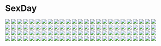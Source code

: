 # SexDay
![](https://konachan.com/image/7c965ed3bd3c73dc3c15a19cc4dd198d/Konachan.com%20-%2031493%20ass%20blonde_hair%20blue_eyes%20blush%20favorite%20game_cg%20happy_margaret%21%20kokonoka%20panties%20red_hair%20rindou_saki%20school_uniform%20striped_panties%20underwear.jpg)
![](https://konachan.com/image/5e1e2c5f28065bc64805c46a065ff8f3/Konachan.com%20-%20136667%20bow%20brown_hair%20building%20camera%20city%20dress%20hat%20liduke%20original%20school_uniform%20skirt.jpg)
![](https://konachan.com/image/210f3b09585366c675ce9daa53adfbf8/Konachan.com%20-%2068005%20black_hair%20dress%20green_eyes%20green_hair%20hakurei_reimu%20japanese_clothes%20kagiyama_hina%20miko%20red_eyes%20ribbons%20touhou.jpg)
![](https://konachan.com/image/a484e32abd24bd1b6614c8223b59e50e/Konachan.com%20-%20179317%20ass%20blush%20demon%20garter_belt%20nopan%20orange_eyes%20original%20pink_hair%20tail%20tatami_to_hinoki%20thighhighs%20twintails%20wings.jpg)
![](https://konachan.com/image/63a96e29a3876677d61952aa8a743733/Konachan.com%20-%20165328%20kamin%20original%20short_hair.jpg)
![](https://konachan.com/image/4b36aa14bb31fd7d703351fbb0116ded/Konachan.com%20-%20271497%20ass%20bed%20blue_hair%20blush%20flat_chest%20hinanawi_tenshi%20ibuki_notsu%20long_hair%20nipples%20panties%20red_eyes%20skirt%20topless%20touhou%20underwear.jpg)
![](https://konachan.com/image/9bc9879bb3c275e56bdc6979519286c1/Konachan.com%20-%20226734%20clouds%20dzun%20forest%20landscape%20nobody%20scenic%20sky%20tree.jpg)
![](https://konachan.com/image/b4fd123120ebf780e65c475dd15c0a16/Konachan.com%20-%20258586%20animal%20anthropomorphism%20azur_lane%20blush%20bow%20dress%20horse%20long_hair%20mikoillust%20purple_eyes%20purple_hair%20thighhighs%20unicorn%20unicorn_%28azur_lane%29.jpg)
![](https://konachan.com/jpeg/23248c3444900e5c690c615da5d8c08d/Konachan.com%20-%20102252%20beach%20bikini%20brown_eyes%20clouds%20cube%20game_cg%20gray_hair%20kanekiyo_miwa%20long_hair%20male%20natsu_no_ame%20shinooka_misa%20sky%20swimsuit.jpg)
![](https://konachan.com/jpeg/e63a87366895ef4b0e088082b0b7f1ff/Konachan.com%20-%20165013%20hatsune_miku%20miku_append%20vocaloid.jpg)
![](https://konachan.com/image/44e7fa87882d4ba9a025b09cc101602a/Konachan.com%20-%2083422%20gyakuten_saiban%20phoenix_wright%20tagme.jpg)
![](https://konachan.com/jpeg/ae928218bbfbf74d659f8af843f0abe9/Konachan.com%20-%209150%20.hack__%20.hack__g.u.%20.hack__link%20.hack__roots%20kite_of_the_azure_flame%20tri-edge.jpg)
![](https://konachan.com/jpeg/633739a242f1cc2716ec1c6b98a42927/Konachan.com%20-%2090550%20bed%20blue_hair%20blush%20bra%20charlotte_vaasa%20game_cg%20journey%20nanairo_kouro%20naruse_mamoru%20navel%20panties%20purple_eyes%20short_hair%20thighhighs%20underwear%20wet.jpg)
![](https://konachan.com/jpeg/b366bb3326d4c86edf19a1afaf95f373/Konachan.com%20-%20289370%20blush%20breasts%20brown_eyes%20brown_hair%20nipples%20no_bra%20original%20panties%20panty_pull%20piripun%20shirt_lift%20short_hair%20skirt%20skirt_lift%20underwear.jpg)
![](https://konachan.com/jpeg/2f5c1391c92c4619e3573e0904e9237f/Konachan.com%20-%20292587%20animal%20bingdu_3927%20dress%20glasses%20goth-loli%20headdress%20lolita_fashion%20long_hair%20original%20purple_eyes%20purple_hair%20wolf.jpg)
![](https://konachan.com/jpeg/33cd07e646665fb768e95ff811a59e96/Konachan.com%20-%20187610%20anus%20ass%20bondage%20breasts%20elbow_gloves%20erondo%20game_cg%20gloves%20honjou_masato%20koinaka%20kudou_mai%20nipples%20purple_hair%20pussy%20thighhighs%20uncensored.jpg)
![](https://konachan.com/image/d1b1ace899537f748b5f5fa5b1067f61/Konachan.com%20-%20217762%20ayase_eri%20azuko_%28ampenm%29%20bikini%20group%20hoshizora_rin%20koizumi_hanayo%20minami_kotori%20nishikino_maki%20sonoda_umi%20swimsuit%20toujou_nozomi%20yazawa_nico.jpg)
![](https://konachan.com/image/ffc897850bc4fe2ea11d6b9e82ed06f4/Konachan.com%20-%2078364%20gumi%20macco%20vocaloid.jpg)
![](https://konachan.com/jpeg/e5c5ca98a364591ac27edd08f7146191/Konachan.com%20-%20210730%20aqua_eyes%20blonde_hair%20boots%20breasts%20cleavage%20gen_%28whiteline%29%20open_shirt%20original%20ponytail%20thighhighs%20water%20zettai_ryouiki.jpg)
![](https://konachan.com/image/ee0c40e50dd318f61b6b8f21e19dc1d3/Konachan.com%20-%20282122%20as109%20bakemonogatari%20blue_eyes%20breasts%20cleavage%20feathers%20jpeg_artifacts%20long_hair%20monogatari_%28series%29%20navel%20necklace%20nude%20purple_hair%20thighhighs.jpg)
![](https://konachan.com/image/a7b1de8de1414d123a3a48d66e0ab46a/Konachan.com%20-%20113659%20bow%20brown_eyes%20brown_hair%20headphones%20long_hair%20mirre%20night%20original%20school_uniform%20sky%20vocaloid.jpg)
![](https://konachan.com/image/3118d359503f936bc5cd3d10bf7a4f1a/Konachan.com%20-%2058345%20hatsune_miku%20saihate_%28vocaloid%29%20shinobu_%28artist%29%20vocaloid.jpg)
![](https://konachan.com/jpeg/f2e0e0f99ecef485177cd9b5596b0b43/Konachan.com%20-%20224619%20anthropomorphism%20cut_%28bu-kunn%29%20group%20hibiki_%28kancolle%29%20ikazuchi_%28kancolle%29%20inazuma_%28kancolle%29%20kantai_collection%20pantyhose%20school_uniform%20thighhighs.jpg)
![](https://konachan.com/image/8cd0660220afad5d63c27c2617961e37/Konachan.com%20-%20194093%20breasts%20calendar%20cleavage%20elsword%20green_hair%20kirara0831%20long_hair%20no_bra%20pointed_ears%20rena_%28elsword%29.jpg)
![](https://konachan.com/image/47aee45f0837c2117745ca6236e4d1a4/Konachan.com%20-%20254211%20blush%20brown_hair%20idolmaster%20idolmaster_cinderella_girls%20kamiya_nao%20long_hair%20pantyhose%20sakaki_imasato%20shorts.jpg)
![](https://konachan.com/jpeg/907e658892d34c6b60ffad2888a10f0a/Konachan.com%20-%20138442%20bed%20blush%20breasts%20collar%20game_cg%20glasses%20green_eyes%20long_hair%20nipples%20no_bra%20open_shirt%20panties%20pantyhose%20purple_hair%20skyfish%20underwear.jpg)
![](https://konachan.com/image/2aa2df3adbf73167056a8ad8621869c0/Konachan.com%20-%2093970%20armored_core%20bike_shorts%20bra%20coca_cola%20headphones%20kawashiro_nitori%20kurione_%28zassou%29%20mecha%20shorts%20touhou%20underwear.jpg)
![](https://konachan.com/image/b12e85c974e18508cfb982b9feb82279/Konachan.com%20-%2085675%20blonde_hair%20blue_eyes%20haruno_%28macoro%29%20kamikita_komari%20kneehighs%20little_busters%21%20loli%20ribbons%20school_uniform%20short_hair%20skirt%20stars.jpg)
![](https://konachan.com/image/1a89acd28dc379b5cc3cb2bb3d6f5975/Konachan.com%20-%2029968%20artoria_pendragon_%28all%29%20fate_%28series%29%20fate_stay_night%20illyasviel_von_einzbern%20saber%20tohsaka_rin.jpg)
![](https://konachan.com/image/ebecb48c1329a055cd611432dbe34cd9/Konachan.com%20-%20183817%202girls%20airfield_hime%20anthropomorphism%20battleship_hime%20black_hair%20headphones%20horns%20infukun%20kantai_collection%20red_eyes%20school_uniform%20skirt%20white_hair.jpg)
![](https://konachan.com/jpeg/0a35bb27157bd8b4e8c91a7eca626b4d/Konachan.com%20-%2066990%20all_male%20baka_to_test_to_shoukanjuu%20kinoshita_hideyoshi%20male%20transparent%20trap%20vector.jpg)
![](https://konachan.com/image/f8f487329608966735862ae04fbe9187/Konachan.com%20-%20126891%20headphones%20ko-ran%20original.jpg)
![](https://konachan.com/image/aa16edcb4fcd6e995a6e56dc720f7051/Konachan.com%20-%2094370%20black_hair%20leaves%20long_hair%20original%20pantyhose%20scarf%20skirt%20torigoe_takumi%20train%20tree.jpg)
![](https://konachan.com/image/4131f4f7567c2c92c18596a0a35aff4b/Konachan.com%20-%2067600%20all_male%20caffein%20male%20namine_ritsu%20trap%20utau.jpg)
![](https://konachan.com/jpeg/0024204bd326f17ddb8627358c4376d1/Konachan.com%20-%20118035%20headphones%20kagamine_rin%20vocaloid%20white.jpg)
![](https://konachan.com/jpeg/d3842e9d0028d347d8711bf416cfbf66/Konachan.com%20-%20238673%20anus%20blush%20bra%20breasts%20censored%20game_cg%20garter_belt%20green_eyes%20guilty%20headband%20long_hair%20nipples%20panty_pull%20purple_hair%20pussy%20underwear%20vibrator%20wet.jpg)
![](https://konachan.com/image/bffb7542adc3f84cc787ea08ef184087/Konachan.com%20-%20129744%20amatsuki_hotaru%20animal%20blonde_hair%20bow%20brown_eyes%20cat%20futaba_anzu%20hat%20idolmaster%20idolmaster_cinderella_girls%20microphone%20thighhighs%20twintails%20white.jpg)
![](https://konachan.com/image/9133525b65f6b4e7763ddae3c05c5545/Konachan.com%20-%2071752%20all_male%20couch%20gokudera_hayato%20jpeg_artifacts%20katekyou_hitman_reborn%20male%20yamamoto_takeshi.jpg)
![](https://konachan.com/image/3d68bff3306d697d621a26e24eaf2b85/Konachan.com%20-%2080168%20inuyasha%20jpeg_artifacts.jpg)
![](https://konachan.com/image/c52a8165a2480e17b1106e3a2934cd67/Konachan.com%20-%20274929%20all_male%20astolfo%20bikini%20blush%20boots%20bow%20braids%20cosplay%20fang%20gloves%20headdress%20male%20moon%20navel%20nurse%20ponytail%20skirt%20stockings%20swimsuit%20trap%20watermark.jpg)
![](https://konachan.com/jpeg/0c23dce03f5bf314729b8efc0a4688cc/Konachan.com%20-%20136388%20game_cg%20kazama_minto%20sakura_no_reply.jpg)
![](https://konachan.com/image/c65d1798b56ba8a209f341b7726afead/Konachan.com%20-%20197761%20amemiya_ruki%20bow%20brown_eyes%20green_hair%20japanese_clothes%20kochiya_sanae%20long_hair%20miko%20touhou.jpg)
![](https://konachan.com/jpeg/8d303f53ef14fd0e45134e32081ffd50/Konachan.com%20-%20240721%202girls%20bow%20bra%20brown_eyes%20brown_hair%20garter%20long_hair%20navel%20original%20panties%20pink_eyes%20ribbons%20sakura_hiyori%20short_hair%20underwear.jpg)
![](https://konachan.com/image/8a7a5f358d4f00a65882458f0e05ff66/Konachan.com%20-%20266233%20aqua_eyes%20armor_blitz%20bed%20blonde_hair%20breasts%20cum%20long_hair%20moon%20navel%20night%20nipples%20nude%20penis%20pussy%20tagme_%28artist%29%20uncensored.jpg)
![](https://konachan.com/jpeg/bda6c373d39ff52d6167e01d13954421/Konachan.com%20-%20169149%20blonde_hair%20blood%20breasts%20game_cg%20girls_be_ambitious%21%20long_hair%20misasagi_erena%20mtu%20nipples%20nude%20purple_eyes%20score%20sex.jpg)
![](https://konachan.com/image/ffb7c95e0485c037386250f517f48eb1/Konachan.com%20-%20260205%20animal_ears%20bakemonogatari%20bra%20breasts%20catgirl%20cleavage%20hanekawa_tsubasa%20long_hair%20nekomonogatari%20panties%20roso_%28ka_kka%29%20underwear%20white_hair.jpg)
![](https://konachan.com/image/5e4c659e0d3d2bac7c3c42b5cc02f276/Konachan.com%20-%2049360%20cc%20code_geass%20lelouch_lamperouge%20male.jpg)
![](https://konachan.com/image/a6f1081d2f4dd4fb6bd0b1aaeabc2e55/Konachan.com%20-%2060142%20nidoqueen%20pokemon%20tagme%20white.jpg)
![](https://konachan.com/jpeg/32fdd97e9c519e79762c89c4861fb725/Konachan.com%20-%2038444%20amesarasa%20cuffs_%28studio%29.jpg)
![](https://konachan.com/image/e79243b3a20a3000d280a07d9fab2d55/Konachan.com%20-%2052563%20akiyama_mio%20k-on%21%20tainaka_ritsu.jpg)
![](https://konachan.com/jpeg/ef2028178fd43b38a9176b7eaf31fa32/Konachan.com%20-%20254108%20aircraft%20aqua_eyes%20close%20dress%20f-cla%20green_hair%20hatsune_miku%20long_hair%20no_bra%20summer_dress%20twintails%20vocaloid%20waifu2x.jpg)
![](https://konachan.com/jpeg/9a6cf320f60c02a87b4c4d9606d5f725/Konachan.com%20-%2082001%20black_hair%20flowers%20glasses%20green_eyes%20original%20red.jpg)
![](https://konachan.com/image/89c2c95e81374bb1eafa104fb8d1561a/Konachan.com%20-%20170289%20blonde_hair%20boots%20dualscreen%20gun%20hat%20original%20ouryoku_%28o-ryoku%29%20pantyhose%20red_eyes%20short_hair%20weapon%20white.jpg)
![](https://konachan.com/image/980fefda5e5ae078c31556aa623354de/Konachan.com%20-%2070045%20aoin_%28omegaboost%29%20barefoot%20bed%20black_hair%20flowers%20red_eyes%20rose%20short_hair.jpg)
![](https://konachan.com/jpeg/ef84e7609b3c8ae03e1bc2c36dc0672a/Konachan.com%20-%20198049%20ass%20bra%20breasts%20cleavage%20flowers%20garter%20gloves%20headdress%20idolmaster%20long_hair%20panties%20red_eyes%20rose%20signed%20thighhighs%20twintails%20underwear%20white_hair.jpg)
![](https://konachan.com/image/458bb73fbcc03b3e6fafefab9235fe6f/Konachan.com%20-%2064865%20air%20guitar%20instrument%20kamio_misuzu.jpg)
![](https://konachan.com/image/1e2f6e9a45e1b8dc63786dfc61dcf561/Konachan.com%20-%20184579%20alicetype%20aqua_hair%20blue_eyes%20bow%20dress%20flowers%20hatsune_miku%20karakuri_pierrot_%28vocaloid%29%20long_hair%20mask%20pantyhose%20tears%20twintails%20vocaloid%20wristwear.jpg)
![](https://konachan.com/image/ee92a664b05732329465625339427bd4/Konachan.com%20-%20253479%20hatsune_miku%20jyt%20megurine_luka%20vocaloid.jpg)
![](https://konachan.com/jpeg/6353028f7d64a4537436d6b3843ddbe8/Konachan.com%20-%20152234%20aqua_eyes%20blue_hair%20bow%20hatsune_miku%20headphones%20school_uniform%20skirt%20thighhighs%20tie%20vocaloid.jpg)
![](https://konachan.com/jpeg/3fb271bda17182e73f81b8e67fab3a9b/Konachan.com%20-%20166433%20ankoromochi%20blush%20breast_grab%20breasts%20censored%20close%20cum%20fellatio%20game_cg%20long_hair%20nipples%20paizuri%20peassoft%20penis%20purple_eyes%20satou_satoru%20white_hair.jpg)
![](https://konachan.com/jpeg/2abfe6da87538f0b0e197b0eb76d57a2/Konachan.com%20-%2034475%20arai_chie%20sayonara_zetsubou_sensei.jpg)
![](https://konachan.com/image/01b92ae55a601b688e8380b3166b47ac/Konachan.com%20-%20153771%20atomix%20blonde_hair%20breasts%20cape%20clouds%20cosplay%20glasses%20katana%20long_hair%20nipples%20no_bra%20sernia_iori_flameheart%20sky%20stars%20sword%20tattoo%20watermark%20weapon.jpg)
![](https://konachan.com/image/a5389014df4288743c9d20106bf84f55/Konachan.com%20-%20167926%202girls%20beach%20bikini%20breasts%20brown_eyes%20brown_hair%20cleavage%20girls_und_panzer%20nishizumi_maho%20nishizumi_miho%20seita%20short_hair%20swimsuit%20wet.jpg)
![](https://konachan.com/image/912831b89a24e107f60d59d3a76b691a/Konachan.com%20-%2074858%20kagiyama_hina%20sai-go%20touhou.jpg)
![](https://konachan.com/image/0e654057c387460f33191b72d0632289/Konachan.com%20-%2068678%20amagami%20bed%20blue_eyes%20blush%20brown_hair%20headband%20morishima_haruka%20panties%20skyt2%20underwear.jpg)
![](https://konachan.com/jpeg/6c69023c2c9b9e366248ae9b972807f5/Konachan.com%20-%20258346%20anthropomorphism%20aqua_eyes%20aqua_hair%20blush%20chinchongcha%20earth-chan%20logo%20planet%20school_uniform%20short_hair%20space%20stars%20watermark.jpg)
![](https://konachan.com/jpeg/25d396fb9d6bc4d7b8a409276fb59933/Konachan.com%20-%20160708%20breasts%20cleavage%20dress%20lala_satalin_deviluke%20tail%20to_love_ru.jpg)
![](https://konachan.com/image/f0425ba53167beffb0ac6927f6423339/Konachan.com%20-%20280436%20bleach%20blush%20bow%20breasts%20gray_eyes%20heart%20inoue_orihime%20long_hair%20orange_hair%20school_uniform%20skirt%20yumaomi.jpg)
![](https://konachan.com/jpeg/fa6601ff6ff0e708a2b103c9af1a038e/Konachan.com%20-%2057523%20hatsune_miku%20ioridonmax13%20microphone%20vocaloid.jpg)
![](https://konachan.com/image/0c1c7269406f9cd3898b72ed4751e182/Konachan.com%20-%206549%20tagme.jpg)
![](https://konachan.com/jpeg/c83fff015a24f5d17b82aff98ce51839/Konachan.com%20-%20185044%20brown_hair%20ensemble_%28company%29%20flowers%20game_cg%20golden_marriage%20hayakawa_harui%20rose%20school_uniform%20shimakage_ruri%20yellow_eyes.jpg)
![](https://konachan.com/jpeg/9123e6a5c68b36785a80d8fb6648ed34/Konachan.com%20-%2099666%20akemi_homura%20braids%20glasses%20kaname_madoka%20mahou_shoujo_madoka_magica.jpg)
![](https://konachan.com/image/d0a853139f9a74e2410148c737049b8b/Konachan.com%20-%2051957%20blue_submarine_no_6%20mayumi_kino%20range_murata%20swimsuit%20tagme.jpg)
![](https://konachan.com/image/70763c1509f57280cc1e1a0a2333962e/Konachan.com%20-%2094870%20blonde_hair%20elrowa%20gloves%20gun%20hat%20mahou_shoujo_madoka_magica%20pink_hair%20thighhighs%20tomoe_mami%20weapon%20yellow_eyes.jpg)
![](https://konachan.com/jpeg/349c35626ded8194ad0aa659e53a381a/Konachan.com%20-%20245312%20black_hair%20brown_eyes%20long_hair%20original%20school_uniform%20tagme_%28artist%29%20white.jpg)
![](https://konachan.com/image/01a08c7cfb8ff8b70225046d5ebb816f/Konachan.com%20-%20188729%202girls%20animal_ears%20blue_eyes%20blush%20breasts%20brown_eyes%20brown_hair%20catgirl%20cleavage%20fang%20headband%20long_hair%20nude%20obiwan%20tail%20xin_%28moehime%29.jpg)
![](https://konachan.com/jpeg/ef6704c57ae06843d80fd428d5daa59e/Konachan.com%20-%2033282%20komori_kiri%20sayonara_zetsubou_sensei.jpg)
![](https://konachan.com/jpeg/d70c6f27a70fc8841e44d1f31ada0c71/Konachan.com%20-%20191961%20black_hair%20blush%20game_cg%20gloves%20habane_kotori%20long_hair%20pantyhose%20pulltop%20purple_eyes%20purple_hair%20skirt%20skirt_lift%20yashima_takahiro.jpg)
![](https://konachan.com/image/3d7938920c522d1e4f0fe7fc66279b1f/Konachan.com%20-%20104293%20saigyouji_yuyuko%20silhouette%20touhou.jpg)
![](https://konachan.com/image/359a0ba70a309b0c4386ddc2848a701a/Konachan.com%20-%20236203%20aka_no_hotaru%20bed%20blue_eyes%20close%20flat_chest%20horns%20kanna_kamui%20kobayashi-san_chi_no_maid_dragon%20loli%20long_hair%20nopan%20tail%20white_hair.jpg)
![](https://konachan.com/image/68bbe73c7aadde50327537691a0a1ce8/Konachan.com%20-%20282443%20anthropomorphism%20brown_hair%20computer%20couch%20flowers%20green_eyes%20kantai_collection%20long_hair%20pantyhose%20ponytail%20school_uniform%20skirt%20yukimi_dango.jpg)
![](https://konachan.com/image/8001c1ae6c67de6c2c06916613b00b1b/Konachan.com%20-%205508%20fate_testarossa%20mahou_shoujo_lyrical_nanoha%20mahou_shoujo_lyrical_nanoha_a%27s%20takamachi_nanoha.jpg)
![](https://konachan.com/jpeg/7c9144c3b9ffb9960c429f306ea00806/Konachan.com%20-%2080893%20blonde_hair%20bow%20hat%20kirisame_marisa%20konoha_kuzunoki%20long_hair%20touhou%20wink%20witch%20witch_hat%20yellow_eyes%20zoom_layer.jpg)
![](https://konachan.com/image/84a699d5eebd9fc623b998fa01affc60/Konachan.com%20-%20130661%20akazawa_izumi%20another%20flowers%20red_eyes%20red_hair%20rose%20vector.jpg)
![](https://konachan.com/image/34418a6ab0ff2e4e1efea4abc2214baa/Konachan.com%20-%2022374%20animal%20cat%20clouds%20flowers%20long_hair%20pointed_ears%20primula%20purple_eyes%20purple_hair%20shuffle%20sky%20sunflower%20twintails.jpg)
![](https://konachan.com/jpeg/7472b6191761d136056ed36ce9f915a3/Konachan.com%20-%20307315%202girls%20bed%20blonde_hair%20blush%20brown_hair%20hakurei_reimu%20japanese_clothes%20kirisame_marisa%20kiss%20kozomedzuki%20long_hair%20miko%20ponytail%20shoujo_ai%20touhou.jpg)
![](https://konachan.com/jpeg/4a9977f7ca55a075616662e8829fccc0/Konachan.com%20-%20138670%20dolphin_divers%20game_cg%20ogura_minamo%20senomoto_hisashi.jpg)
![](https://konachan.com/image/af0322ca116a1dcc9eff83bc6a3080ec/Konachan.com%20-%20241332%20animal_ears%20bandage%20blush%20breasts%20brown_hair%20clouds%20fan%20fang%20itsutsuse%20japanese_clothes%20original%20red_eyes%20short_hair%20sky.jpg)
![](https://konachan.com/jpeg/c13338451be33a19a6f9c02292852ac9/Konachan.com%20-%20187232%20ayase_hazuki%20bikini%20blue_hair%20blush%20breast_grab%20breasts%20censored%20game_cg%20kamidere%20nipples%20penis%20purple_eyes%20sex%20short_hair%20swimsuit%20uesugi_chihaya.jpg)
![](https://konachan.com/image/8e27cecb88d6eabe1ad0bc955ffb4005/Konachan.com%20-%20100342%202girls%20ass%20ass_grab%20blush%20breasts%20bunny_ears%20bunnygirl%20long_hair%20nipples%20open_shirt%20purple_hair%20shitirin%20skirt%20thighhighs%20touhou%20white_hair%20yuri.jpg)
![](https://konachan.com/image/0b74138a98337148283700672594b592/Konachan.com%20-%2013346%20animal_ears%20blonde_hair%20blue_eyes%20bunnygirl%20excellen_browning%20short_hair%20super_robot_wars%20wink.jpg)
![](https://konachan.com/image/b088ee33c3c0be45ba993f2b81e7705f/Konachan.com%20-%2048645%20akiyama_mio%20k-on%21.jpg)
![](https://konachan.com/image/7f87218a6a2adee1707740d8e0687893/Konachan.com%20-%2066932%20ass%20azazel1944%20breasts%20dark_skin%20nipples%20red%20red_eyes%20sally_whitemane%20thighhighs%20white_hair%20world_of_warcraft.jpg)
![](https://konachan.com/image/1de62eaa617525d7a4a3c7c0d9dbdde8/Konachan.com%20-%20257968%202girls%20ass%20azur_lane%20bba1985%20bell%20blush%20bow%20breasts%20cleavage%20dark%20flowers%20food%20foxgirl%20fruit%20long_hair%20panties%20ponytail%20rose%20socks%20underwear.jpg)
![](https://konachan.com/image/37e6b0664efd9514fee0b903ecc071b1/Konachan.com%20-%20181075%20blue_eyes%20bubbles%20erect_nipples%20fuyuki_jun%20long_hair%20megurine_luka%20microphone%20pink_hair%20underboob%20vocaloid.jpg)
![](https://konachan.com/image/a2f28fe06422e48059168035f4b4a30d/Konachan.com%20-%2011749%20aquaplus%20kawata_hisashi%20kusugawa_sasara%20leaf%20to_heart%20to_heart_2.jpg)
![](https://konachan.com/image/06e7b8b2d3ddd2cefc820b0993bc2a46/Konachan.com%20-%2021697%20black_cat%20kirisaki_kyoko.jpg)
![](https://konachan.com/image/0c4200aabf7696ea965bd1d11333e36e/Konachan.com%20-%20234527%20animal%20apple%20book%20bow%20clouds%20dress%20flowers%20food%20fruit%20gloves%20goth-loli%20gray_hair%20hat%20headdress%20ji_dao_ji%20loli%20long_hair%20petals%20rabbit%20sky%20tree.jpg)
![](https://konachan.com/image/6bf0b22ae0bc19a24a416d51bea09e3c/Konachan.com%20-%20192493%20braids%20candy%20dress%20gloves%20hat%20headband%20headdress%20kneehighs%20lollipop%20long_hair%20niya%20original%20pantyhose%20pink_hair%20scarf%20shorts%20skirt%20socks%20umbrella.jpg)
![](https://konachan.com/image/421d3f23040383d34b81084e2f02827f/Konachan.com%20-%20281463%20aliasing%20bow%20brown_eyes%20brown_hair%20butterfly%20hakurei_reimu%20headdress%20idoukunn%20japanese_clothes%20long_hair%20microphone%20miko%20sarashi%20touhou%20underwear.jpg)
